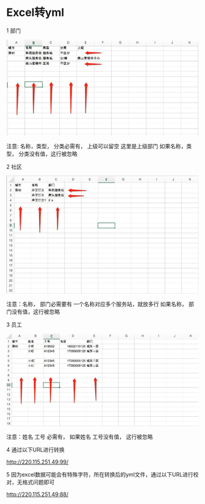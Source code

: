 Excel转yml
==================

1 部门

![](image/department.jpg)

注意: 名称，类型， 分类必需有， 上级可以留空 这里是上级部门  如果名称，类型， 分类没有值，这行被忽略

2 社区

![](image/community.jpg)

注意：名称， 部门必需要有 一个名称对应多个服务站，就放多行 如果名称， 部门没有值，这行被忽略

3 员工

![](image/employee.jpg)

注意：姓名 工号 必需有， 如果姓名 工号没有值， 这行被忽略


4 通过以下URL进行转换

http://220.115.251.49:99/

5 因为excel数据可能会有特殊字符，所在转换后的yml文件，通过以下URL进行校对，无格式问题即可

http://220.115.251.49:88/
